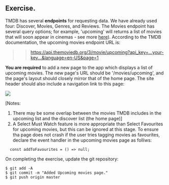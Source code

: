 ## Exercise.

TMDB has several **endpoints** for requesting data. We have already used four: Discover, Movies, Genres, and Reviews. The Movies endpoint has several query options; for example, 'upcoming' will returns a list of movies that will soon appear in cinemas - see more [here][endpoint]). According to the TMDB documentation, the upcoming movies endpoint URL is:

>> https://api.themoviedb.org/3/movie/upcoming?api_key=...your-key...&language=en-US&page=1

**You are required** to add a new page to the app which displays a list of upcoming movies. 
The new page's URL should be '/movies/upcoming', and the page's layout should closely mirror that of the home page. The site header should also include a navigation link to this page:

![][upcoming]

[Notes:

1. There may be some overlap between the movies TMDB includes in the upcoming list and the discover list (the home page)]
2. A Select Must Watch feature is more appropriate than Select Favourites for upcoming movies, but this can be ignored at this stage. To ensure tha page does not crash if the user tries tagging movies as favourites, declare the event handler in the upcoming movies page as folliws:

~~~
  const addToFavourites = () => null;
~~~

On completing the exercise, update the git repository:

```
$ git add -A
$ git commit -m "Added Upcoming movies page."
$ git push origin master
```

[endpoint]: https://developers.themoviedb.org/3/movies/get-upcoming
[upcoming]: ./img/upcoming.png
[discover]: ./img/discover.png
[favorites]: ./img/favorites.png
